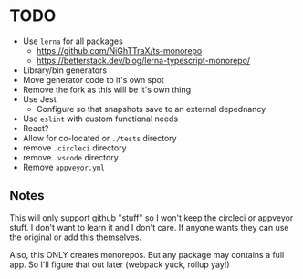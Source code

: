 # TODO
* Use `lerna` for all packages
  - https://github.com/NiGhTTraX/ts-monorepo
  - https://betterstack.dev/blog/lerna-typescript-monorepo/
* Library/bin generators
* Move generator code to it's own spot
* Remove the fork as this will be it's own thing
* Use Jest
  * Configure so that snapshots save to an external depednancy
* Use `eslint` with custom functional needs
* React?
* Allow for co-located or `./tests` directory
* remove `.circleci` directory
* remove `.vscode` directory
* Remove `appveyor.yml`

## Notes
This will only support github "stuff" so I won't keep the circleci or appveyor stuff. I don't want to learn it and I don't
care. If anyone wants they can use the original or add this themselves.

Also, this ONLY creates monorepos. But any package may contains a full app. So I'll figure that out later (webpack yuck, rollup yay!)
